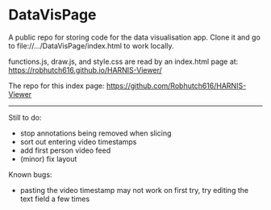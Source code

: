 # DataVisPage

A public repo for storing code for the data visualisation app. Clone it and go to file://.../DataVisPage/index.html to work locally.

functions.js, draw.js, and style.css are read by an index.html page at: https://robhutch616.github.io/HARNIS-Viewer/

The repo for this index page: https://github.com/Robhutch616/HARNIS-Viewer


----------------------------------------------------------------
Still to do:
- stop annotations being removed when slicing
- sort out entering video timestamps
- add first person video feed
- (minor) fix layout

Known bugs:
- pasting the video timestamp may not work on first try, try editing the text field a few times
